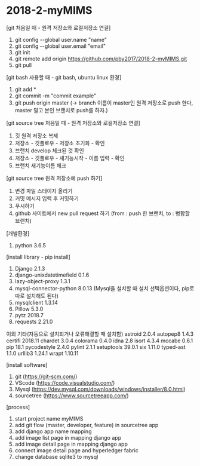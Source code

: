 # 2018-2-myMIMS

[git 처음일 때 - 원격 저장소와 로컬저장소 연결]
1. git config --global user.name "name"
2. git config --global user.email "email"
3. git init
4. git remote add origin https://github.com/pby2017/2018-2-myMIMS.git
5. git pull

[git bash 사용할 때 - git bash, ubuntu linux 환경]
1. git add *
2. git commit -m "commit example"
3. git push origin master (-> branch 이름이 master인 원격 저장소로 push 한다, master 말고 본인 브랜치로 push를 하자.)

[git source tree 처음일 때 - 원격 저장소와 로컬저장소 연결]
1. 깃 원격 저장소 복제
2. 저장소 - 깃플로우 - 저장소 초기화 - 확인
3. 브랜치 develop 체크된 것 확인
4. 저장소 - 깃플로우 - 새기능시작 - 이름 입력 - 확인
5. 브랜치 새기능이름 체크

[git source tree 원격 저장소에 push 하기]
1. 변경 파일 스테이지 올리기
2. 커밋 메시지 입력 후 커밋하기
3. 푸시하기
4. github 사이트에서 new pull request 하기 (from : push 한 브랜치, to : 병합할 브랜치)

[개발환경]
1. python 3.6.5

[install library - pip install]
1. Django                   2.1.3
2. django-unixdatetimefield 0.1.6
3. lazy-object-proxy        1.3.1
4. mysql-connector-python   8.0.13 (Mysql을 설치할 때 설치 선택옵션이다, pip로 따로 설치해도 된다)
5. mysqlclient              1.3.14
6. Pillow                   5.3.0
7. pytz                     2018.7
8. requests                 2.21.0

이외 기타(자동으로 설치되거나 오류해결할 때 설치함)
astroid                  2.0.4
autopep8                 1.4.3
certifi                  2018.11
chardet                  3.0.4
colorama                 0.4.0
idna                     2.8
isort                    4.3.4
mccabe                   0.6.1
pip                      18.1
pycodestyle              2.4.0
pylint                   2.1.1
setuptools               39.0.1
six                      1.11.0
typed-ast                1.1.0
urllib3                  1.24.1
wrapt                    1.10.11

[install software]
1. git (https://git-scm.com/)
2. VScode (https://code.visualstudio.com/)
3. Mysql (https://dev.mysql.com/downloads/windows/installer/8.0.html)
4. sourcetree (https://www.sourcetreeapp.com/)

[process]
1. start project name myMIMS
2. add git flow (master, developer, feature) in sourcetree app
3. add django app name mapping
4. add image list page in mapping django app
5. add image detail page in mapping django app
6. connect image detail page and hyperledger fabric
7. change database sqlite3 to mysql
